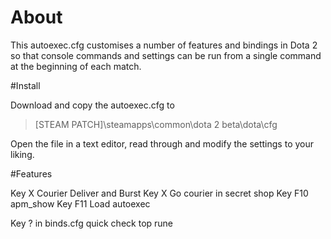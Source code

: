 # About

This autoexec.cfg customises a number of features and bindings in Dota 2 so that console commands and settings can be run from a single command at the beginning of each match.

#Install

Download and copy the autoexec.cfg to 
>[STEAM PATCH]\steamapps\common\dota 2 beta\dota\cfg

Open the file in a text editor, read through and modify the settings to your liking.

#Features

Key X Courier Deliver and Burst
Key  X  Go courier in secret shop
Key F10 apm_show
Key F11 Load autoexec

Key ? in binds.cfg quick check top rune
